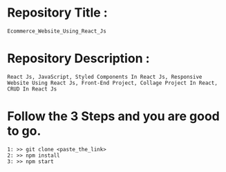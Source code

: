 # Repository Title : 
    Ecommerce_Website_Using_React_Js

# Repository Description : 
    React Js, JavaScript, Styled Components In React Js, Responsive Website Using React Js, Front-End Project, Collage Project In React, CRUD In React Js

# Follow the 3 Steps and you are good to go.
    1: >> git clone <paste_the_link>
    2: >> npm install
    3: >> npm start

